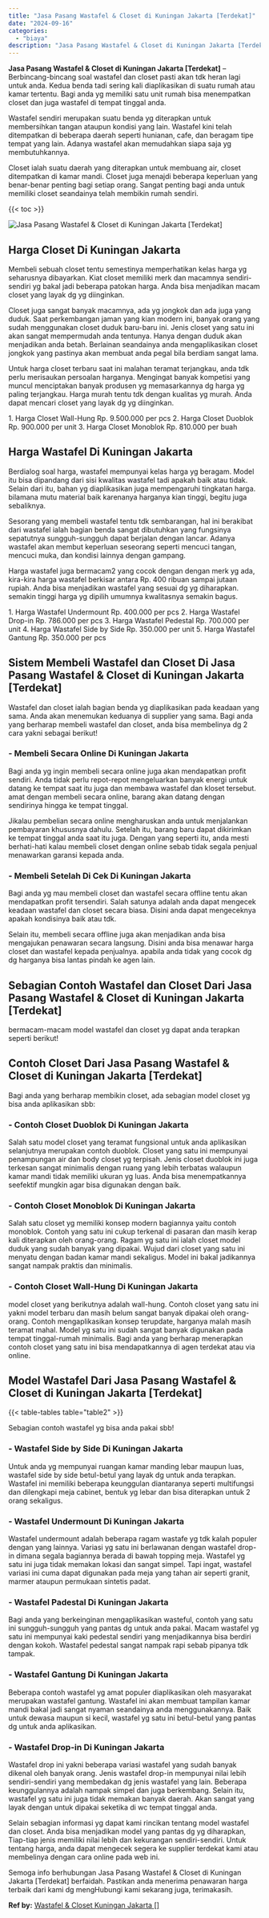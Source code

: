 ```yaml
---
title: "Jasa Pasang Wastafel & Closet di Kuningan Jakarta [Terdekat]"
date: "2024-09-16"
categories: 
  - "biaya"
description: "Jasa Pasang Wastafel & Closet di Kuningan Jakarta [Terdekat]. Semoga info berhubungan Jasa Pasang Wastafel & Closet di Kuningan Jakarta [Terdekat] berfaida..."
---
```


**Jasa Pasang Wastafel & Closet di Kuningan Jakarta \[Terdekat\]** – Berbincang-bincang soal wastafel dan closet pasti akan tdk heran lagi untuk anda. Kedua benda tadi sering kali diaplikasikan di suatu rumah atau kamar tertentu. Bagi anda yg memiliki satu unit rumah bisa menempatkan closet dan juga wastafel di tempat tinggal anda.

Wastafel sendiri merupakan suatu benda yg diterapkan untuk membersihkan tangan ataupun kondisi yang lain. Wastafel kini telah ditempatkan di beberapa daerah seperti hunianan, cafe, dan beragam tipe tempat yang lain. Adanya wastafel akan memudahkan siapa saja yg membutuhkannya.

Closet ialah suatu daerah yang diterapkan untuk membuang air, closet ditempatkan di kamar mandi. Closet juga menajdi beberapa keperluan yang benar-benar penting bagi setiap orang. Sangat penting bagi anda untuk memiliki closet seandainya telah membikin rumah sendiri.

{{< toc >}}

![Jasa Pasang Wastafel & Closet di Kuningan Jakarta [Terdekat]](/images/wastafel-closet-murah14.png)

## Harga Closet Di Kuningan Jakarta

Membeli sebuah closet tentu semestinya memperhatikan kelas harga yg seharusnya dibayarkan. Kiat closet memiliki merk dan macamnya sendiri-sendiri yg bakal jadi beberapa patokan harga. Anda bisa menjadikan macam closet yang layak dg yg diinginkan.

Closet juga sangat banyak macamnya, ada yg jongkok dan ada juga yang duduk. Saat perkembangan jaman yang kian modern ini, banyak orang yang sudah menggunakan closet duduk baru-baru ini. Jenis closet yang satu ini akan sangat mempermudah anda tentunya. Hanya dengan duduk akan menjadikan anda betah. Berlainan seandainya anda mengaplikasikan closet jongkok yang pastinya akan membuat anda pegal bila berdiam sangat lama.

Untuk harga closet terbaru saat ini malahan teramat terjangkau, anda tdk perlu merisaukan persoalan harganya. Mengingat banyak kompetisi yang muncul menciptakan banyak produsen yg memasarkannya dg harga yg paling terjangkau. Harga murah tentu tdk dengan kualitas yg murah. Anda dapat mencari closet yang layak dg yg diinginkan.

1\. Harga Closet Wall-Hung Rp. 9.500.000 per pcs 2. Harga Closet Duoblok Rp. 900.000 per unit 3. Harga Closet Monoblok Rp. 810.000 per buah

## Harga Wastafel Di Kuningan Jakarta

Berdialog soal harga, wastafel mempunyai kelas harga yg beragam. Model itu bisa dipandang dari sisi kwalitas wastafel tadi apakah baik atau tidak. Selain dari itu, bahan yg diaplikasikan juga mempengaruhi tingkatan harga. bilamana mutu material baik karenanya harganya kian tinggi, begitu juga sebaliknya.

Sesorang yang membeli wastafel tentu tdk sembarangan, hal ini berakibat dari wastafel ialah bagian benda sangat dibutuhkan yang fungsinya sepatutnya sungguh-sungguh dapat berjalan dengan lancar. Adanya wastafel akan membut keperluan seseorang seperti mencuci tangan, mencuci muka, dan kondisi lainnya dengan gampang.

Harga wastafel juga bermacam2 yang cocok dengan dengan merk yg ada, kira-kira harga wastafel berkisar antara Rp. 400 ribuan sampai jutaan rupiah. Anda bisa menjadikan wastafel yang sesuai dg yg diharapkan. semakin tinggi harga yg dipilih umumnya kwalitasnya semakin bagus.

1\. Harga Wastafel Undermount Rp. 400.000 per pcs 2. Harga Wastafel Drop-in Rp. 786.000 per pcs 3. Harga Wastafel Pedestal Rp. 700.000 per unit 4. Harga Wastafel Side by Side Rp. 350.000 per unit 5. Harga Wastafel Gantung Rp. 350.000 per pcs

## Sistem Membeli Wastafel dan Closet Di Jasa Pasang Wastafel & Closet di Kuningan Jakarta \[Terdekat\]

Wastafel dan closet ialah bagian benda yg diaplikasikan pada keadaan yang sama. Anda akan menemukan keduanya di supplier yang sama. Bagi anda yang berharap membeli wastafel dan closet, anda bisa membelinya dg 2 cara yakni sebagai berikut!

### \- Membeli Secara Online Di Kuningan Jakarta

Bagi anda yg ingin membeli secara online juga akan mendapatkan profit sendiri. Anda tidak perlu repot-repot mengeluarkan banyak energi untuk datang ke tempat saat itu juga dan membawa wastafel dan kloset tersebut. amat dengan membeli secara online, barang akan datang dengan sendirinya hingga ke tempat tinggal.

Jikalau pembelian secara online mengharuskan anda untuk menjalankan pembayaran khususnya dahulu. Setelah itu, barang baru dapat dikirimkan ke tempat tinggal anda saat itu juga. Dengan yang seperti itu, anda mesti berhati-hati kalau membeli closet dengan online sebab tidak segala penjual menawarkan garansi kepada anda.

### \- Membeli Setelah Di Cek Di Kuningan Jakarta

Bagi anda yg mau membeli closet dan wastafel secara offline tentu akan mendapatkan profit tersendiri. Salah satunya adalah anda dapat mengecek keadaan wastafel dan closet secara biasa. Disini anda dapat mengeceknya apakah kondisinya baik atau tdk.

Selain itu, membeli secara offline juga akan menjadikan anda bisa mengajukan penawaran secara langsung. Disini anda bisa menawar harga closet dan wastafel kepada penjualnya. apabila anda tidak yang cocok dg dg harganya bisa lantas pindah ke agen lain.

## Sebagian Contoh Wastafel dan Closet Dari Jasa Pasang Wastafel & Closet di Kuningan Jakarta \[Terdekat\]

bermacam-macam model wastafel dan closet yg dapat anda terapkan seperti berikut!

## Contoh Closet Dari Jasa Pasang Wastafel & Closet di Kuningan Jakarta \[Terdekat\]

Bagi anda yang berharap membikin closet, ada sebagian model closet yg bisa anda aplikasikan sbb:

### \- Contoh Closet Duoblok Di Kuningan Jakarta

Salah satu model closet yang teramat fungsional untuk anda aplikasikan selanjutnya merupakan contoh duoblok. Closet yang satu ini mempunyai penampungan air dan body closet yg terpisah. Jenis closet duoblok ini juga terkesan sangat minimalis dengan ruang yang lebih terbatas walaupun kamar mandi tidak memiliki ukuran yg luas. Anda bisa menempatkannya seefektif mungkin agar bisa digunakan dengan baik.

### \- Contoh Closet Monoblok Di Kuningan Jakarta

Salah satu closet yg memiliki konsep modern bagiannya yaitu contoh monoblok. Contoh yang satu ini cukup terkenal di pasaran dan masih kerap kali diterapkan oleh orang-orang. Ragam yg satu ini ialah closet model duduk yang sudah banyak yang dipakai. Wujud dari closet yang satu ini menyatu dengan badan kamar mandi sekaligus. Model ini bakal jadikannya sangat nampak praktis dan minimalis.

### \- Contoh Closet Wall-Hung Di Kuningan Jakarta

model closet yang berikutnya adalah wall-hung. Contoh closet yang satu ini yakni model terbaru dan masih belum sangat banyak dipakai oleh orang-orang. Contoh mengaplikasikan konsep terupdate, harganya malah masih teramat mahal. Model yg satu ini sudah sangat banyak digunakan pada tempat tinggal-rumah minimalis. Bagi anda yang berharap menerapkan contoh closet yang satu ini bisa mendapatkannya di agen terdekat atau via online.

## Model Wastafel Dari Jasa Pasang Wastafel & Closet di Kuningan Jakarta \[Terdekat\]

{{< table-tables table="table2" >}}

Sebagian contoh wastafel yg bisa anda pakai sbb!

### \- Wastafel Side by Side Di Kuningan Jakarta

Untuk anda yg mempunyai ruangan kamar manding lebar maupun luas, wastafel side by side betul-betul yang layak dg untuk anda terapkan. Wastafel ini memiliki beberapa keunggulan diantaranya seperti multifungsi dan dilengkapi meja cabinet, bentuk yg lebar dan bisa diterapkan untuk 2 orang sekaligus.

### \- Wastafel Undermount Di Kuningan Jakarta

Wastafel undermount adalah beberapa ragam wastafe yg tdk kalah populer dengan yang lainnya. Variasi yg satu ini berlawanan dengan wastafel drop-in dimana segala bagiannya berada di bawah topping meja. Wastafel yg satu ini juga tidak memakan lokasi dan sangat simpel. Tapi ingat, wastafel variasi ini cuma dapat digunakan pada meja yang tahan air seperti granit, marmer ataupun permukaan sintetis padat.

### \- Wastafel Padestal Di Kuningan Jakarta

Bagi anda yang berkeinginan mengaplikasikan wasteful, contoh yang satu ini sungguh-sungguh yang pantas dg untuk anda pakai. Macam wastafel yg satu ini mempunyai kaki pedestal sendiri yang menjadikannya bisa berdiri dengan kokoh. Wastafel pedestal sangat nampak rapi sebab pipanya tdk tampak.

### \- Wastafel Gantung Di Kuningan Jakarta

Beberapa contoh wastafel yg amat populer diaplikasikan oleh masyarakat merupakan wastafel gantung. Wastafel ini akan membuat tampilan kamar mandi bakal jadi sangat nyaman seandainya anda menggunakannya. Baik untuk dewasa maupun si kecil, wastafel yg satu ini betul-betul yang pantas dg untuk anda aplikasikan.

### \- Wastafel Drop-in Di Kuningan Jakarta

Wastafel drop ini yakni beberapa variasi wastafel yang sudah banyak dikenal oleh banyak orang. Jenis wastafel drop-in mempunyai nilai lebih sendiri-sendiri yang membedakan dg jenis wastafel yang lain. Beberapa keunggulannya adalah nampak simpel dan juga berkembang. Selain itu, wastafel yg satu ini juga tidak memakan banyak daerah. Akan sangat yang layak dengan untuk dipakai seketika di wc tempat tinggal anda.

Selain sebagian informasi yg dapat kami rincikan tentang model wastafel dan closet. Anda bisa menjadikan model yang pantas dg yg diharapkan, Tiap-tiap jenis memiliki nilai lebih dan kekurangan sendiri-sendiri. Untuk tentang harga, anda dapat mengecek segera ke supplier terdekat kami atau membelinya dengan cara online pada web ini.

Semoga info berhubungan Jasa Pasang Wastafel & Closet di Kuningan Jakarta \[Terdekat\] berfaidah. Pastikan anda menerima penawaran harga terbaik dari kami dg mengHubungi kami sekarang juga, terimakasih.

**Ref by:** [Wastafel & Closet Kuningan Jakarta []](https://id.wikipedia.org/wiki/Wastafel)
